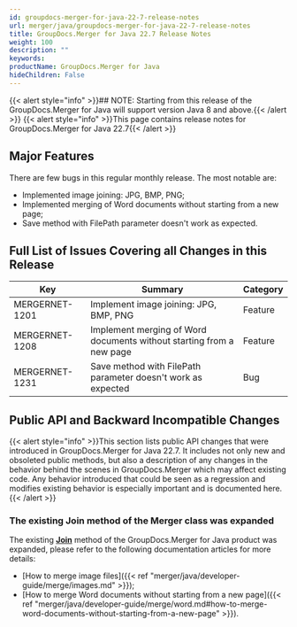 ```yaml
---
id: groupdocs-merger-for-java-22-7-release-notes
url: merger/java/groupdocs-merger-for-java-22-7-release-notes
title: GroupDocs.Merger for Java 22.7 Release Notes
weight: 100
description: ""
keywords: 
productName: GroupDocs.Merger for Java
hideChildren: False
---
```

{{< alert style="info" >}}## NOTE: Starting from this release of the GroupDocs.Merger for Java will support version Java 8 and above.{{< /alert >}}
{{< alert style="info" >}}This page contains release notes for GroupDocs.Merger for Java 22.7{{< /alert >}}

## Major Features

There are few bugs in this regular monthly release. The most notable are:

*   Implemented image joining: JPG, BMP, PNG;
*   Implemented merging of Word documents without starting from a new page;
*   Save method with FilePath parameter doesn't work as expected.

## Full List of Issues Covering all Changes in this Release

| Key | Summary | Category |
| --- | --- | --- |
| MERGERNET-1201 | Implement image joining: JPG, BMP, PNG | Feature |
| MERGERNET-1208 | Implement merging of Word documents without starting from a new page | Feature |
| MERGERNET-1231 | Save method with FilePath parameter doesn't work as expected | Bug |

## Public API and Backward Incompatible Changes

{{< alert style="info" >}}This section lists public API changes that were introduced in GroupDocs.Merger for Java 22.7. It includes not only new and obsoleted public methods, but also a description of any changes in the behavior behind the scenes in GroupDocs.Merger which may affect existing code. Any behavior introduced that could be seen as a regression and modifies existing behavior is especially important and is documented here.{{< /alert >}}

### The existing Join method of the Merger class was expanded

The existing **[Join](https://apireference.groupdocs.com/merger/java/com.groupdocs.merger/Merger#join(java.io.InputStream))** method of the GroupDocs.Merger for Java product was expanded, please refer to the following documentation articles for more details:

*   [How to merge image files]({{< ref "merger/java/developer-guide/merge/images.md" >}});
*   [How to merge Word documents without starting from a new page]({{< ref "merger/java/developer-guide/merge/word.md#how-to-merge-word-documents-without-starting-from-a-new-page" >}}).
